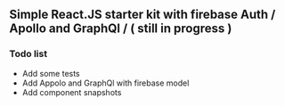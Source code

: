 ## Simple React.JS starter kit with firebase Auth / Apollo and GraphQl / ( still in progress )

### Todo list

* Add some tests
* Add Appolo and GraphQl with firebase model
* Add component snapshots
